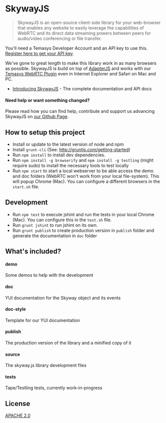# SkywayJS

> SkywayJS is an open-source client-side library for your web-browser that enables any website to easily leverage the capabilities of WebRTC and its direct data streaming powers between peers for audio/video conferencing or file transfer.

You'll need a Temasys Developer Account and an API key to use this. [Register here to get your API key](https://developers.temasys.com.sg).

We've gone to great length to make this library work in as many browsers as possible. SkywayJS is build on top of [AdapterJS](https://github.com/Temasys/AdapterJS) and works with our [Temasys WebRTC Plugin](https://temasys.atlassian.net/wiki/display/TWPP/WebRTC+Plugins) even in Internet Explorer and Safari on Mac and PC.

- [Introducing SkywayJS](https://temasys.atlassian.net/wiki/display/TPD/Introducing+SkywayJS) - The complete documentation and API docs


#### Need help or want something changed?

Please read how you can find help, contribute and support us advancing SkywayJS on [our Github Page](http://temasys.github.io/support).


## How to setup this project

- Install or update to the latest version of node and npm
- Install `grunt-cli` (See: http://gruntjs.com/getting-started)
- Run `npm install` to install dev dependencies.
- Run `npm install -g browserify` and `npm install -g testling` (might require sudo) to install the necessary tools to test locally
- Run `npm start` to start a local webserver to be able access the demo and doc folders (WebRTC won't work from your local file-system). This will popup Chrome (Mac). You can configure a different browsers in the `start.sh` file.

## Development

- Run `npm test` to execute jshint and run the tests in your local Chrome (Mac). You can configure this in the `test.sh` file.
- Run `grunt jshint` to run jshint on its own.
- Run `grunt publish` to create production version in `publish` folder and generate the documentation in `doc` folder


## What's included?

#### demo

Some demos to help with the development

#### doc

YUI documentation for the Skyway object and its events

#### doc-style

Template for our YUI documentation

#### publish

The production version of the library and a minified copy of it

#### source

The skyway.js library development files

#### tests

Tape/Testling tests, currently work-in-progress


## License

[APACHE 2.0](http://www.apache.org/licenses/LICENSE-2.0.html)


